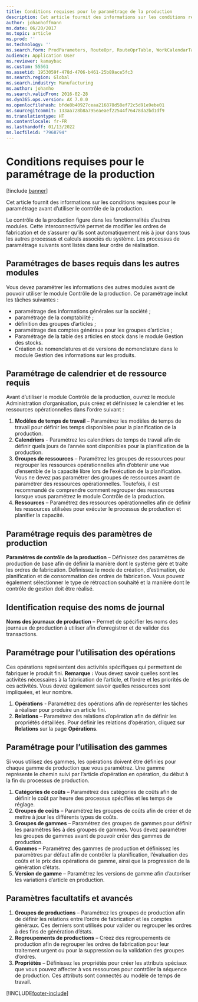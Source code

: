 ```yaml
---
title: Conditions requises pour le paramétrage de la production
description: Cet article fournit des informations sur les conditions requises pour le paramétrage avant d’utiliser le contrôle de la production.
author: johanhoffmann
ms.date: 06/20/2017
ms.topic: article
ms.prod: ''
ms.technology: ''
ms.search.form: ProdParameters, RouteOpr, RouteOprTable, WorkCalendarTable, WorkTimeTable, WrkCtrTable
audience: Application User
ms.reviewer: kamaybac
ms.custom: 55561
ms.assetid: 1953059f-478d-4706-b461-25b89ace5fc3
ms.search.region: Global
ms.search.industry: Manufacturing
ms.author: johanho
ms.search.validFrom: 2016-02-28
ms.dyn365.ops.version: AX 7.0.0
ms.openlocfilehash: bfde8b40927ceaa216878d58ef72c5d91e9ebe01
ms.sourcegitcommit: 133aa728b8a795eaeaef22544f76478da2bd1df9
ms.translationtype: HT
ms.contentlocale: fr-FR
ms.lasthandoff: 01/13/2022
ms.locfileid: "7968794"
---
```

# <a name="production-setup-requirements"></a>Conditions requises pour le paramétrage de la production

[!include [banner](../includes/banner.md)]

Cet article fournit des informations sur les conditions requises pour le paramétrage avant d’utiliser le contrôle de la production. 

Le contrôle de la production figure dans les fonctionnalités d’autres modules. Cette interconnectivité permet de modifier les ordres de fabrication et de s’assurer qu’ils sont automatiquement mis à jour dans tous les autres processus et calculs associés du système. Les processus de paramétrage suivants sont listés dans leur ordre de réalisation.

## <a name="required-baseline-setup-in-other-modules"></a>Paramétrages de bases requis dans les autres modules
Vous devez paramétrer les informations des autres modules avant de pouvoir utiliser le module Contrôle de la production. Ce paramétrage inclut les tâches suivantes :

-   paramétrage des informations générales sur la société ;
-   paramétrage de la comptabilité ;
-   définition des groupes d’articles ;
-   paramétrage des comptes généraux pour les groupes d’articles ;
-   Paramétrage de la table des articles en stock dans le module Gestion des stocks.
-   Création de nomenclatures et de versions de nomenclature dans le module Gestion des informations sur les produits.

## <a name="required-calendar-and-resource-setup"></a>Paramétrage de calendrier et de ressource requis
Avant d’utiliser le module Contrôle de la production, ouvrez le module Administration d’organisation, puis créez et définissez le calendrier et les ressources opérationnelles dans l’ordre suivant :

1.  **Modèles de temps de travail** – Paramétrez les modèles de temps de travail pour définir les temps disponibles pour la planification de la production.
2.  **Calendriers** - Paramétrez les calendriers de temps de travail afin de définir quels jours de l’année sont disponibles pour la planification de la production.
3.  **Groupes de ressources** – Paramétrez les groupes de ressources pour regrouper les ressources opérationnelles afin d’obtenir une vue d’ensemble de la capacité libre lors de l’exécution de la planification. Vous ne devez pas paramétrer des groupes de ressources avant de paramétrer des ressources opérationnelles. Toutefois, il est recommandé de comprendre comment regrouper des ressources lorsque vous paramétrez le module Contrôle de la production.
4.  **Ressources** – Paramétrez des ressources opérationnelles afin de définir les ressources utilisées pour exécuter le processus de production et planifier la capacité.

## <a name="required-production-parameters-setup"></a>Paramétrage requis des paramètres de production
**Paramètres de contrôle de la production** – Définissez des paramètres de production de base afin de définir la manière dont le système gère et traite les ordres de fabrication. Définissez le mode de création, d’estimation, de planification et de consommation des ordres de fabrication. Vous pouvez également sélectionner le type de rétroaction souhaité et la manière dont le contrôle de gestion doit être réalisé.

## <a name="required-journal-name-identification"></a>Identification requise des noms de journal
**Noms des journaux de production** – Permet de spécifier les noms des journaux de production à utiliser afin d’enregistrer et de valider des transactions.

## <a name="setup-if-you-use-operations"></a>Paramétrage pour l’utilisation des opérations
Ces opérations représentent des activités spécifiques qui permettent de fabriquer le produit fini. **Remarque :** Vous devez savoir quelles sont les activités nécessaires à la fabrication de l’article, et l’ordre et les priorités de ces activités. Vous devez également savoir quelles ressources sont impliquées, et leur nombre.

1.  **Opérations** - Paramétrez des opérations afin de représenter les tâches à réaliser pour produire un article fini.
2.  **Relations** – Paramétrez des relations d’opération afin de définir les propriétés détaillées. Pour définir les relations d’opération, cliquez sur **Relations** sur la page **Opérations**.

## <a name="setup-if-you-use-routes"></a>Paramétrage pour l’utilisation des gammes
Si vous utilisez des gammes, les opérations doivent être définies pour chaque gamme de production que vous paramétrez. Une gamme représente le chemin suivi par l’article d’opération en opération, du début à la fin du processus de production.

1.  **Catégories de coûts** – Paramétrez des catégories de coûts afin de définir le coût par heure des processus spécifiés et les temps de réglage.
2.  **Groupes de coûts** – Paramétrez les groupes de coûts afin de créer et de mettre à jour les différents types de coûts.
3.  **Groupes de gammes** – Paramétrez des groupes de gammes pour définir les paramètres liés à des groupes de gammes. Vous devez paramétrer les groupes de gammes avant de pouvoir créer des gammes de production.
4.  **Gammes** – Paramétrez des gammes de production et définissez les paramètres par défaut afin de contrôler la planification, l’évaluation des coûts et le prix des opérations de gamme, ainsi que la progression de la génération d’états.
5.  **Version de gamme** – Paramétrez les versions de gamme afin d’autoriser les variations d’article en production.

## <a name="optional-advanced-settings"></a>Paramètres facultatifs et avancés
1.  **Groupes de productions** – Paramétrez les groupes de production afin de définir les relations entre l’ordre de fabrication et les comptes généraux. Ces derniers sont utilisés pour valider ou regrouper les ordres à des fins de génération d’états.
2.  **Regroupements de productions** – Créez des regroupements de production afin de regrouper les ordres de fabrication pour leur traitement urgent ou pour la suppression ou la validation des groupes d’ordres.
3.  **Propriétés** – Définissez les propriétés pour créer les attributs spéciaux que vous pouvez affecter à vos ressources pour contrôler la séquence de production. Ces attributs sont connectés au modèle de temps de travail.






[!INCLUDE[footer-include](../../includes/footer-banner.md)]
